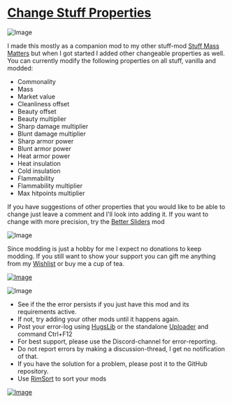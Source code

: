 # [Change Stuff Properties](https://steamcommunity.com/sharedfiles/filedetails/?id=2788278669)

![Image](https://i.imgur.com/iCj5o7O.png)

I made this mostly as a companion mod to my other stuff-mod [Stuff Mass Matters](https://steamcommunity.com/sharedfiles/filedetails/?id=2787438435) but when I got started I added other changeable properties as well.
You can currently modify the following properties on all stuff, vanilla and modded:



- Commonality
- Mass
- Market value
- Cleanliness offset
- Beauty offset
- Beauty multiplier
- Sharp damage multiplier
- Blunt damage multiplier
- Sharp armor power
- Blunt armor power
- Heat armor power
- Heat insulation
- Cold insulation
- Flammability
- Flammability multiplier
- Max hitpoints multiplier



If you have suggestions of other properties that you would like to be able to change just leave a comment and I'll look into adding it.
If you want to change with more precision, try the [Better Sliders](https://steamcommunity.com/sharedfiles/filedetails/?id=2218078784) mod
	

![Image](https://i.imgur.com/Ds0rBAD.png)

Since modding is just a hobby for me I expect no donations to keep modding. If you still want to show your support you can gift me anything from my [Wishlist](https://store.steampowered.com/wishlist/id/Mlie) or buy me a cup of tea.

[![Image](https://i.imgur.com/VWG0yff.png)](https://ko-fi.com/G2G55DDYD)

![Image](https://i.imgur.com/5xwDG6H.png)



-  See if the the error persists if you just have this mod and its requirements active.
-  If not, try adding your other mods until it happens again.
-  Post your error-log using [HugsLib](https://steamcommunity.com/workshop/filedetails/?id=818773962) or the standalone [Uploader](https://steamcommunity.com/sharedfiles/filedetails/?id=2873415404) and command Ctrl+F12
-  For best support, please use the Discord-channel for error-reporting.
-  Do not report errors by making a discussion-thread, I get no notification of that.
-  If you have the solution for a problem, please post it to the GitHub repository.
-  Use [RimSort](https://github.com/RimSort/RimSort/releases/latest) to sort your mods



[![Image](https://img.shields.io/github/v/release/emipa606/ChangeStuffProperties?label=latest%20version&style=plastic&labelColor=0070cd&color=white)](https://steamcommunity.com/sharedfiles/filedetails/changelog/2788278669)
